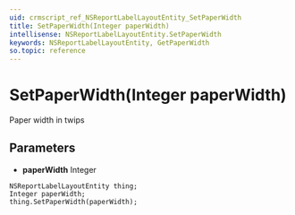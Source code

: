 ```yaml
---
uid: crmscript_ref_NSReportLabelLayoutEntity_SetPaperWidth
title: SetPaperWidth(Integer paperWidth)
intellisense: NSReportLabelLayoutEntity.SetPaperWidth
keywords: NSReportLabelLayoutEntity, GetPaperWidth
so.topic: reference
---
```


# SetPaperWidth(Integer paperWidth)

Paper width in twips

## Parameters

* **paperWidth** Integer

```crmscript
NSReportLabelLayoutEntity thing;
Integer paperWidth;
thing.SetPaperWidth(paperWidth);
```

